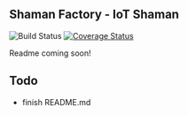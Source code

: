 ## Shaman Factory - IoT Shaman

![Build Status](https://travis-ci.org/iotshaman/shaman-factory.svg?branch=master) [![Coverage Status](https://coveralls.io/repos/github/iotshaman/shaman-factory/badge.svg?branch=master)](https://coveralls.io/github/iotshaman/shaman-factory?branch=master)

Readme coming soon!

## Todo
- finish README.md 